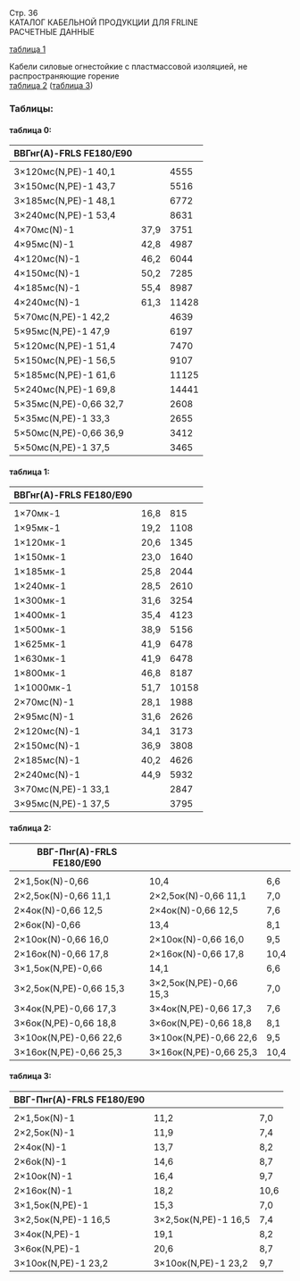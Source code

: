 Стр. 36  
КАТАЛОГ КАБЕЛЬНОЙ ПРОДУКЦИИ ДЛЯ FRLINE  
РАСЧЕТНЫЕ ДАННЫЕ  

[таблица 1](#5efd8405-3f53-48da-b725-7a8b01c966c2)  

Кабели силовые огнестойкие с пластмассовой изоляцией, не распространяющие горение  
[таблица 2](#9f282021-6d20-4815-8a8a-e10d865574c9) ([таблица 3](#9dba161b-da15-45cd-9e8e-9a22336ba337))  

### Таблицы:

#### таблица 0:
| ВВГнг(A)-FRLS FE180/E90 |     |       |
|-------------------------|-----|-------|
|                         |     |        |
| 3×120мс(N,PE)-1 40,1      |     | 4555  |
| 3×150мс(N,PE)-1 43,7      |     | 5516  |
| 3×185мс(N,PE)-1 48,1      |     | 6772  |
| 3×240мс(N,PE)-1 53,4      |     | 8631  |
| 4×70мс(N)-1               | 37,9 | 3751  |
| 4×95мс(N)-1               | 42,8 | 4987  |
| 4×120мс(N)-1              | 46,2 | 6044  |
| 4×150мс(N)-1              | 50,2 | 7285  |
| 4×185мс(N)-1              | 55,4 | 8987  |
| 4×240мс(N)-1              | 61,3 | 11428 |
| 5×70мс(N,PE)-1 42,2       |     | 4639  |
| 5×95мс(N,PE)-1 47,9       |     | 6197  |
| 5×120мс(N,PE)-1 51,4      |     | 7470  |
| 5×150мс(N,PE)-1 56,5      |     | 9107  |
| 5×185мс(N,PE)-1 61,6      |     | 11125 |
| 5×240мс(N,PE)-1 69,8      |     | 14441 |
| 5×35мс(N,PE)-0,66 32,7    |     | 2608  |
| 5×35мс(N,PE)-1 33,3       |     | 2655  |
| 5×50мс(N,PE)-0,66 36,9    |     | 3412  |
| 5×50мс(N,PE)-1 37,5       |     | 3465  |

#### таблица 1:
| ВВГнг(A)-FRLS FE180/E90 |     |       |
|--------------------------|-----|-------|
|                        |     |         |
| 1×70мк-1                 | 16,8 | 815   |
| 1×95мк-1                 | 19,2 | 1108  |
| 1×120мк-1                | 20,6 | 1345  |
| 1×150мк-1                | 23,0 | 1640  |
| 1×185мк-1                | 25,8 | 2044  |
| 1×240мк-1                | 28,5 | 2610  |
| 1×300мк-1                | 31,6 | 3254  |
| 1×400мк-1                | 35,4 | 4123  |
| 1×500мк-1                | 38,9 | 5156  |
| 1×625мк-1                | 41,9 | 6478  |
| 1×630мк-1                | 41,9 | 6478  |
| 1×800мк-1                | 46,8 | 8187  |
| 1×1000мк-1               | 51,7 | 10158 |
| 2×70мс(N)-1              | 28,1 | 1988  |
| 2×95мс(N)-1              | 31,6 | 2626  |
| 2×120мс(N)-1             | 34,1 | 3173  |
| 2×150мс(N)-1             | 36,9 | 3808  |
| 2×185мс(N)-1             | 40,2 | 4626  |
| 2×240мс(N)-1             | 44,9 | 5932  |
| 3×70мс(N,PE)-1 33,1      |     | 2847  |
| 3×95мс(N,PE)-1 37,5      |     | 3795  |

#### таблица 2:
| ВВГ-Пнг(А)-FRLS FE180/E90 |     |       |
|----------------------------|-----|-------|
|                          |     |          |
| 2×1,5ок(N)-0,66           | 10,4 | 6,6    |
| 2×2,5ок(N)-0,66 11,1       | 2×2,5ок(N)-0,66 11,1 | 7,0    | 118    |
| 2×4ок(N)-0,66 12,5         | 2×4ок(N)-0,66 12,5 | 7,6    | 191    |
| 2×6ок(N)-0,66             | 13,4 | 8,1    |
| 2×10ок(N)-0,66 16,0       | 2×10ок(N)-0,66 16,0 | 9,5    | 357    |
| 2×16ок(N)-0,66 17,8       | 2×16ок(N)-0,66 17,8 | 10,4   | 486    |
| 3×1,5ок(N,PE)-0,66        | 14,1 | 6,6    |
| 3×2,5ок(N,PE)-0,66 15,3    | 3×2,5ок(N,PE)-0,66 15,3 | 7,0    | 209    |
| 3×4ок(N,PE)-0,66 17,3     | 3×4ок(N,PE)-0,66 17,3 | 7,6    | 279    |
| 3×6ок(N,PE)-0,66 18,8     | 3×6ок(N,PE)-0,66 18,8 | 8,1    | 350    |
| 3×10ок(N,PE)-0,66 22,6     | 3×10ок(N,PE)-0,66 22,6 | 9,5    | 528    |
| 3×16ок(N,PE)-0,66 25,3     | 3×16ок(N,PE)-0,66 25,3 | 10,4   | 721    |

#### таблица 3:
| ВВГ-Пнг(А)-FRLS FE180/E90 |     |       |
|----------------------------|-----|-------|
|                          |     |          |
| 2×1,5ок(N)-1              | 11,2 | 7,0    |
| 2×2,5ок(N)-1              | 11,9 | 7,4    |
| 2×4ок(N)-1                | 13,7 | 8,2    |
| 2×6ok(N)-1                | 14,6 | 8,7    |
| 2×10ок(N)-1               | 16,4 | 9,7    |
| 2×16ок(N)-1               | 18,2 | 10,6   |
| 3×1,5ок(N,PE)-1           | 15,3 | 7,0    |
| 3×2,5ок(N,PE)-1 16,5      | 3×2,5ок(N,PE)-1 16,5 | 7,4    | 231    |
| 3×4ок(N,PE)-1             | 19,1 | 8,2    |
| 3×6ок(N,PE)-1             | 20,6 | 8,7    |
| 3×10ок(N,PE)-1 23,2       | 3×10ок(N,PE)-1 23,2 | 9,7    | 543    |